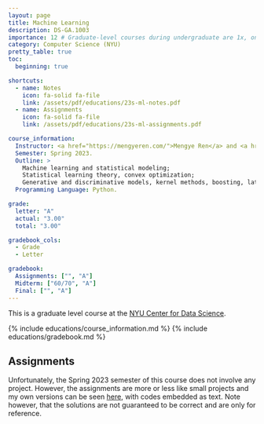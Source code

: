 ```yaml
---
layout: page
title: Machine Learning
description: DS-GA.1003
importance: 12 # Graduate-level courses during undergraduate are 1x, only 12 supported
category: Computer Science (NYU)
pretty_table: true
toc:
  beginning: true

shortcuts:
  - name: Notes
    icon: fa-solid fa-file
    link: /assets/pdf/educations/23s-ml-notes.pdf
  - name: Assignments
    icon: fa-solid fa-file
    link: /assets/pdf/educations/23s-ml-assignments.pdf

course_information:
  Instructor: <a href="https://mengyeren.com/">Mengye Ren</a> and <a href="https://www.ravid-shwartz-ziv.com/">Ravid Shwartz-Ziv</a>.
  Semester: Spring 2023.
  Outline: >
    Machine learning and statistical modeling;
    Statistical learning theory, convex optimization;
    Generative and discriminative models, kernel methods, boosting, latent variable models, etc.
  Programming Language: Python.

grade:
  letter: "A"
  actual: "3.00"
  total: "3.00"

gradebook_cols:
  - Grade
  - Letter

gradebook:
  Assignments: ["", "A"]
  Midterm: ["60/70", "A"]
  Final: ["", "A"]
---
```


This is a graduate level course at the [NYU Center for Data Science](https://cds.nyu.edu/).

{% include educations/course_information.md %}
{% include educations/gradebook.md %}

## Assignments

Unfortunately, the Spring 2023 semester of this course does not involve any project. However, the assignments are more or less like small projects and my own versions can be seen [here](/assets/pdf/educations/23s-ml-assignments.pdf), with codes embedded as text. Note however, that the solutions are not guaranteed to be correct and are only for reference.
